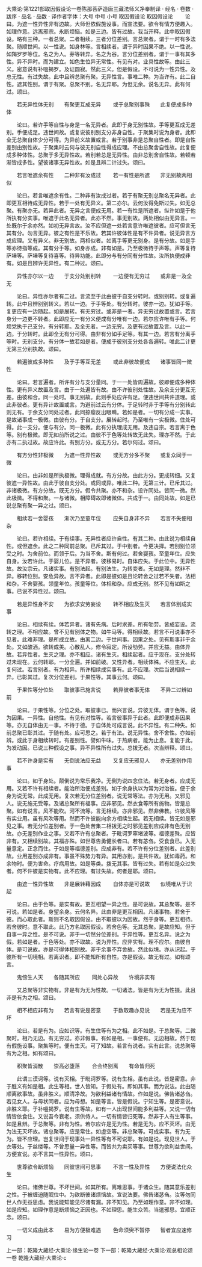 大乘论·第1221部取因假设论一卷陈那菩萨造唐三藏法师义净奉制译
· 经名 · 卷数 · 跋序
· 品名 · 品数 · 译作者字体：大号 中号 小号
取因假设论
取因假设论
　　论曰。为遮一性异性非有边故。大师但依假施设事。而宣法要。欲令有情方便趣入。如理作意。远离邪宗。永断烦恼。如是三边。皆有过故。我当开释。此中取因假设。略有三种。一者总聚。二者相续。三者分位差别。言总聚者。谓于一时有多法聚。随顺世间。以一性说。如身林等。言相续者。谓于异时因果不绝。以一性说。如羯罗罗等位。名之为人。芽等转异。名之为谷。言分位差别者。谓于一事有其多性。异不异时。而为建立。如色生位异无常性。有见有对。业具性故等。由此三义。密意说有补嗢揭罗。及证圆寂。然此三义。但是假设。不可说为一性异性。及总无性。有过失故。此中且辨总聚有聚。无异性言。事唯二种。为当许有。此二自性。遮其性别。谓于有聚。总聚不别。名无异耶。为但无余。说名无异。此有何过。颂曰。

　　若无异性体无别　　有聚更互成无异
　　或于总聚别事殊　　此复便成多种体

　　论曰。若许手等自性与身是一名无异者。此即于身无别性故。手等更互成无差别。手便成足。违世间故。或复说彼别别支分非身自性。于聚集时说为身者。此即全无总聚自体少分可得。为异前义故置或言。若于别事非是总聚自性者。即是自性差别由别性故。于聚集时云何与彼无别自性得成应理。不由总聚舍自性故。此复便成多种体性。总聚于多无异性故。若别若总是无异性。由非总别舍自性故。若顿若渐皆成多性。望彼诸事无异性故。如是且辨二计过失。颂曰。

　　若言唯遮余有性　　二种非有汝成过
　　若一有性是所遮　　非无别故两相似

　　论曰。若言唯遮余有性。二种非有汝成过者。若于有聚无别总聚名无异者。此即更互相待成无异性。若于一处有无异义。第二亦尔。云何汝得免斯过失。如无总聚。有聚亦无。若异此者。无异之言便成无用。若一有性是所遮者。纵许如是于他所执有分实事。唯遮于此名无异者。此亦不然。事无别故。两处相似由无异言。一处既尔于余亦然。如初无异言故。汝不应但遮一处若言意许唯遮彼者。应可但言无其有分。勿言无异。彼之有性是不乐故。若其许彼体性是有不许异者。说无异言方成应理。又有异义。非无别故。两相似者。如离手等更无别身。是有分故。如是手等亦待指等成。其有分手等。如身亦成。非有如是。乃至极微待于声等。声等复待萨埵等。萨埵等复待喜等。待异功能。此即分与有分同有分性故。汝所执便成非有。如是且辨许无异性。有二种过。颂曰。

　　异性亦尔以一边　　于支分处别别转
　　一边便有无穷过　　或非是一及全无

　　论曰。异性亦尔者有二过。言流至于此由彼于自支分转时。或别别转。或复遍转。此中且辨别别转义。若以一边。于手等处。有分转时。彼亦一边。犹如手等。复更应有一边随起。如是展转。有无穷过。或非是一者。异无穷过故置或言。若言身分一边更不转者。此即应无一有分义便成有分唯有一边。若尔应许唯有手等。何烦党执于己支分。有分转耶。及全无者。一边无穷。及更有过故置及言。以此一边。于分转时。此即全无有分可得。由非有分如手足等。有其一边。若言有分离手等时。无别支分。有分体一故若如是者。便成于彼别支分处各各遍转。唯此二计更无第三分别执故。颂曰。

　　若遍彼成多种性　　及于手等互无差
　　或此非彼故便成　　诸事皆同一微性

　　论曰。若言遍者。所许有分与支分量同。于一一处皆周遍故。彼即便成多种体性。更有异义故置及言。由于一处遍皆有故。由不许彼别处性故。及余支分更互无差。由彼和合。同一处时。事无别故。此则手处应许有足。便违世间共许道理。或此非彼者。更有异计故置或言。为避前过云有分体。于足转时非于手等有分别转此则无有。于余支分同处过者。此同捺瘿反出眼睛。若如是者。一切有分成一实事。是故诸事成一极微。由彼有分。于自支分。展转起时。乃至唯有一实极微。住处可得。此一支分。便与有分。同一极微。此有分执理成无用。及违自宗。若言离于色等。别有极微。即无如前所说之过。由彼不于色等处转故无此失。理亦不然。于此亦有二执过故。故应许此。有别方分。或无方分。若尔何过。颂曰。

　　有方分性非极微　　为遮一性异性故
　　或无方分多不聚　　或复众同于一微

　　论曰。由非如是所执极微。理得成就。有方分故。由此方分。更成转细。又复彼遮一异性故。由此于彼自支分处。或同或异。唯此二种。无第三计。已斥其过。非诸极微。有方分故。既无方分。假令共聚。亦不和杂。设许同处。皆同一微。然此极微。不得和聚。一与诸微。相障碍故即诸微体。共成于一。由同处故。如是已说总聚有聚一异之过。颂曰。

　　相续若一舍婴孩　　渐次乃至童年位
　　应失自身非不异　　若言不失便相杂

　　论曰。若许相续。于有续事。无异性者应许自性。有其二种。由此说为相续自性。或但遮余。此之二种同前总聚。已斥其过。于中别者。今更决择。若别别位领受之时。为舍前位。而领于后。为当不舍。斯有何过。若舍婴孩。至童年位。应失自身。汝若许此。于婴儿位。是不异者。彼移易时。自体应失。于此位中。无异性故。故汝宗云。凡诸实事。有别法起。有别法生。为转变者。无如是理。然非不异。移转位别。安危异故。言不异者。此即是彼如是且论转舍之过若不失者。法相和杂。不舍婴孩。领童年位。孩童等位。体相和杂。应成无别。然不见有如斯之事。已说不异性过。颂曰。

　　若是异性身不安　　为欲求安劳妄设
　　转不相应及生灭　　若言体别成实事

　　论曰。相续有续。体若异者。诸有先病。后时求差。所有劬劳。皆成妄设。流转之理。不相应故。曾不见有别体之物。如牛马等。得相续故。若言不可说事亦不见者。此难非理。是所成立故。由离二边。于世间事。因果之处。见有斯事非于余处。又如酸酒。欲转成美。心散乱人。修令寂定。所设劬劳。并应无益。由体异故。若异性者。生灭之理。亦不相应。诸有生灭。相续起者。应于现在。支分处转过未现在。云何转耶。一分全遍。并如前破。又性异者。相续体殊。不应生灭。此复何过。若言别者。有为相异。所许相续成实事有。此不应理。次后当说相续一异。已彰其过。复次分位差别。于果性等。其事云何。颂曰。

　　于果性等分位处　　取彼事已施言说
　　若异彼者事无体　　不异二过辨如前

　　论曰。于果性等。分位之处。取彼事已。而兴言说。异彼无体。谓于色等。说为因果。一异性。自他性。有见有对性等。若言彼事异于此者。此即便成非因果等。亦无自体由无一事。不待于德。于自体处可成言说。此不异性。有二种失。如前总聚已彰其过。于随有处。应可思之。若于有法。说无异性。舍不舍性。亦如前辨。或此于身相续转时。有差别性。譬如牛味。于热病者。能为止息。复能于此。为发动因。已说三种假设之事。异不异性所有过失。总拨无者。次当辨释。颂曰。

　　若不许身是实有　　无倒说法应无益
　　又复应无邪见人　　亦无差别作用事

　　论曰。如于身处。颠倒说为常乐我净。无倒为说四念住法。若无身者。应成无用。又若不许有相续者。能治所治便成差别。如于余身执以为常为对治彼。便于余身为说无常。此成无用。复次若无分位差别者。说无常等法。亦为无用。又邪见人。说无施无受等。及诸总聚所有福事。应非邪见。然衣食等所有施物。皆是总聚。如有说言。风不能吹。河不流等。言无相续。亦非邪见。然非佛教。许彼风等有实业用。虽有风吹等用。然而不许彼能向余方相续生起。若无相续。皆无如是邪见之事。若无分位差别者。于一色处苦集二相拨无之时邪见差别应成非有色无别故。亦无差别作业之事。又若不许有总聚者。于毗诃罗窣堵波等。福德差殊。应皆非有。又相续别故。其福亦殊。如世尊告勇健长者曰。若有苾刍。受食食已。入无量意定。正念而住。于如是等福德差别。应成非有。若不许有分位差别者。此差别故。业用差别亦成非有。事虽不殊势力有异。其用亦别。是共许故。犹如毒药。和余物时。便为害命。疗病用故。如是等类。拨无其事。皆有过失。若有如是众过失者。何不许彼是实物有。此不应理。有过失故。何者是耶。颂曰。

　　由遮一性异性故　　非是展转藉因成
　　自体亦是可说故　　似境唯从于识起

　　论曰。由于色等。是实有故。更互相望一异之性。是可说故。其总聚等。是不可说。若如是者。身望余身。云何名异。此由非是更互相因。凡诸事物。若舍于彼。而心取此者。斯则不名取因假设。由不取彼以为因故。然于身等。更互相待。若舍彼时。意不取此。此乃方名取因假设。若舍色等。无其总聚。是故应知。但于自事一异之性。是不可说。非于一切然分位差别。于异性等。更互名异。说之为假。若如是者。于色等处。亦不取故。说为异性。应非实有。理不应尔。由彼自体。是可说故。亦是可得体相别故。非于余事不弃舍故。然此似境。亦从识起。于彼所有一切境相。若离识者。即不能知所有自性。亦是假设。故无有过。如有颂言。

　　鬼傍生人天　　各随其所应
　　同处心异故　　许境非实有

　　又总聚等非实物有。非是有为无为性故。一切诸法。皆是有为无为性摄。此且非是有为之相。颂曰。

　　相不相应非有为　　若言有说是密意
　　于数取趣亦见说　　若是无为应不坏

　　论曰。若是有为。应如识等。有生住等有为之相。此不如是。于总聚等。二微聚时。相乃无边。有无穷过。亦非假事。有如是相。一事便有。无边相故。然于现有假施设事。聚集等时。便有生灭。可了知故。若言有说者。实有此言。说总聚等有为之相。如有颂曰。

　　积聚皆消散　　崇高必堕落
　　合会终别离　　有命皆归死

　　此谓三谟诃等。说有灭相。于毗诃罗等。说有生相。虽有此说。皆是密意。非于胜义有如是相。此生等相。世人皆知。于假处有。即如其事。而为说法。此由随顺离欲事故。虽非胜义。顺清净故。为欲利益诸有情故。作如是说。佛告诸苾刍。若见女人。与母状同者。应为母想。如是等言。皆是假说。宁知生等。是密意说。非胜义耶。于补嗢揭罗。说有生等故。如有一人出现世间能多利益等。又说一切有情皆依食住。又说吾今衰老。须供侍人。一切有情皆归死等。然非于人有生等事。如是且辨。于总聚等。非有为性。若尔应许是无为性。若是无为。应不灭坏。由无为法无灭坏故。诸总聚等。应是常住。如虚空等。非总聚等。可成实事。有为无为。皆不应理。岂复世间于现事处一异性等有不可说耶。有如是说。现见世人。于衣等处。于丝缕等。不曾思量一异性等。而皆共为卖买等事。世尊为欲利益世间。方便宣说。亦不言其一性异性。颂曰。

　　世尊欲令断烦恼　　同彼世间可思事
　　不言一性及异性　　方便说法化众生

　　论曰。诸佛世尊。不坏世间。如其所有。离难思事。于诸众生。随其意乐差别之性。于被缠迫随眠位中。为欲断彼诸烦恼故。宣说法要。佛告诸苾刍。汝等勿同世人作无益思虑。我说能知能见尽诸有漏。非不知见。乃至如理作意。非不如理。如是应知。如理作意是断烦恼之正因也。不如理思。能生众苦。当遣邪思。宜顺正念。颂曰。

　　一切义成由此本　　易为方便极难遇
　　色命须臾不暂停　　智者宜应速修习

上一部：乾隆大藏经·大乘论·缘生论一卷
下一部：乾隆大藏经·大乘论·观总相论颂一卷
乾隆大藏经·大乘论·c